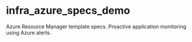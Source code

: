 # infra_azure_specs_demo
Azure Resource Manager template specs. Proactive application  monitoring using Azure alerts.
